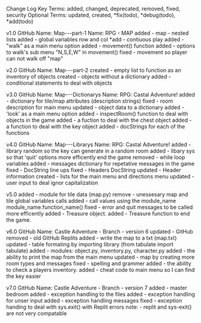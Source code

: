 Change Log Key Terms:
added, changed, deprecated, removed, fixed, security
Optional Terms:
updated, created, *fix(todo), *debug(todo), *add(todo)

v1.0 
GitHub Name: Map---part-1
Name: RPG - MAP
added - map - nested lists
added - global variables row and col
*add - contiuous play
added - "walk" as a main menu option
added - movement() function
added - options to walk's sub menu "N,S,E,W" in movement()
fixed - movement so player can not walk off "map"

v2.0 
GitHub Name: Map---part-2
created - empty list to function as an inventory of objects
created - objects without a dictionary
added - conditional statements to deal with objects

v3.0 
GitHub Name: Map---Dictionarys
Name: RPG: Castal Adventure!
added - dictionary for tile/map attributes (description strings)
fixed - room description for main menu
updated - object data to a dictionary
added - 'look' as a main menu option
added - inspectRoom() function to deal with objects in the game
added - a fuction to deal with the chest object
added - a function to deal with the key object
added - docStrings for each of the functions

v4.0
GitHub Name: Map---Librarys
Name: RPG: Castal Adventure!
added - library random so the key can generate in a random room
added - libary sys so that 'quit' options more efficently end
        the game
removed - while loop variables
added - messages dictionary for repetative messages in the game
fixed - DocString line ups
fixed - Headers DocString
updated - Header information
created - lists for the main menu and directions menu
updated - user input to deal ignor capitalization

v5.0
added - module for tile data (map.py)
remove - unessesary map and tile global variables calls
added - call values using the module_name module_name.function_name()
fixed - error and quit messages to be called more efficently
added - Treasure object.
added - Treasure function to end the game.

v6.0
GitHub Name: Castle Adventure - Branch - version 6
updated - GitHub 
removed - old GitHub Replits
added - write the map to a txt (map.txt)
updated - table formating by importing library (from tabulate import tabulate)
added - modules: object.py, inventory.py, character.py
added - the ability to print the map from the main menu
updated  - map by creating more room types and messages
fixed - spelling and grammer
added - the ability to check a players inventory. 
added - cheat code to main menu so I can find the key easier

v7.0
GitHub Name: Castle Adventure - Branch - version 7
added - master bedroom
added - exception handling to the files
added - exception handling for unser input
added - exception handling messages
fixed - exception handing to deal with sys.exit() with Replit errors
note: - replit and sys-exit() are not very compatable

